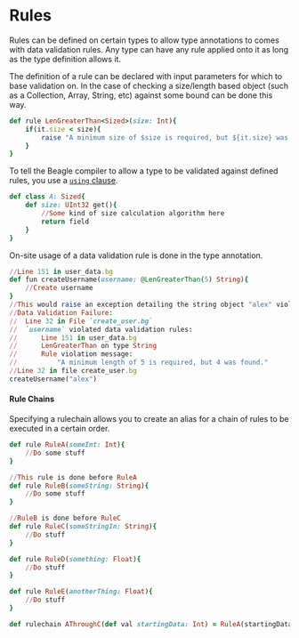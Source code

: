 # Rules
Rules can be defined on certain types to allow type annotations to comes with data validation rules. Any type can have any rule applied onto it as long as the type definition allows it.

The definition of a rule can be declared with input parameters for which to base validation on. In the case of checking a size/length based object (such as a Collection, Array, String, etc) against some bound can be done this way.
```ruby
def rule LenGreaterThan<Sized>(size: Int){
    if(it.size < size){
        raise "A minimum size of $size is required, but ${it.size} was found."
    }
}
```
To tell the Beagle compiler to allow a type to be validated against defined rules, you use a [`using` clause](USING_CLAUSES.md#Using-Rules).
```ruby
def class A: Sized{
    def size: UInt32 get(){
        //Some kind of size calculation algorithm here
        return field
    }
}
```
On-site usage of a data validation rule is done in the type annotation.
```ruby
//Line 151 in user_data.bg
def fun createUsername(username: @LenGreaterThan(5) String){
    //Create username
}
//This would raise an exception detailing the string object "alex" violating the string validation rule LenGreaterThan
//Data Validation Failure:
//  Line 32 in File `create_user.bg`
//  `username` violated data validation rules:
//      Line 151 in user_data.bg
//      LenGreaterThan on type String
//      Rule violation message:
//          "A minimum length of 5 is required, but 4 was found."
//Line 32 in file create_user.bg
createUsername("alex")
```

#### Rule Chains
Specifying a rulechain allows you to create an alias for a chain of rules to be executed in a certain order.

```ruby
def rule RuleA(someInt: Int){
    //Do some stuff
}

//This rule is done before RuleA
def rule RuleB(someString: String){
    //Do some stuff
}

//RuleB is done before RuleC
def rule RuleC(someStringIn: String){
    //Do stuff
}

def rule RuleD(something: Float){
    //Do stuff
}

def rule RuleE(anotherThing: Float){
    //Do stuff
}

def rulechain AThroughC(def val startingData: Int) = RuleA(startingData) -> RuleB(startingData.toString()) -> RuleC(startingData.toString())
```
